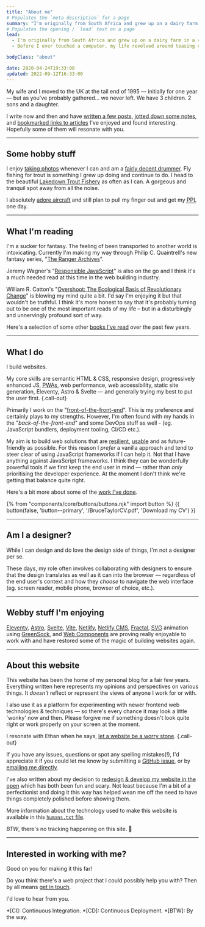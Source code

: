 ```yaml
---
title: "About me"
# Populates the `meta description` for a page
summary: "I'm originally from South Africa and grew up on a dairy farm in a very beautiful part of the country."
# Populates the opening / `lead` text on a page
lead:
  - I'm originally from South Africa and grew up on a dairy farm in a very <a href="https://youtu.be/bGQbM3QfA5w">beautiful part of the country</a>.
  - Before I ever touched a computer, my life revolved around teasing cows, off-road motorbiking, hiking and wild camping in the mountains, staring up at the stars, canoeing, fishing and sport.

bodyClass: "about"

date: 2020-04-24T19:33:00
updated: 2022-09-12T16:33:00
---
```


My wife and I moved to the UK at the tail end of 1995 &mdash; initially for one year &mdash; but as you've probably gathered&hellip; we never left. We have 3 children. 2 sons and a daughter.

I write now and then and have [written a few posts](/writing), [jotted down some notes](/notes), and [bookmarked links to articles](/bookmarks) I've enjoyed and found interesting. Hopefully some of them will resonate with you.

---

## Some hobby stuff

I enjoy [taking photos](/photos) whenever I can and am a [fairly decent drummer](/photos/2022-03-29/photo_202203292358). Fly fishing for trout is something I grew up doing and continue to do. I head to the beautiful [Lakedown Trout Fishery](https://www.lakedowntroutfishery.com/) as often as I can. A gorgeous and tranquil spot away from all the noise.

I absolutely [adore aircraft](/photos/2022-03-30/photo_202203301354) and still plan to pull my finger out and get my <abbr title="Private Pilots Licence">PPL</abbr> one day.

---

## What I'm reading

I'm a sucker for fantasy. The feeling of been transported to another world is intoxicating. Currently I'm making my way through Philip C. Quaintrell's new fantasy series, "[The Ranger Archives](https://www.philipcquaintrell.com/books)".

Jeremy Wagner's "[Responsible JavaScript](https://abookapart.com/products/responsible-javascript)" is also on the go and I think it's a much needed read at this time in the web building industry.

William R. Catton's "[Overshoot: The Ecological Basis of Revolutionary Change](https://www.goodreads.com/en/book/show/319810.Overshoot)" is blowing my mind quite a bit. I'd say I'm enjoying it but that wouldn't be truthful. I think it's more honest to say that it's probably turning out to be one of the most important reads of my life &ndash; but in a disturbingly and unnervingly profound sort of way.

Here's a selection of some other [books I've read](/reading) over the past few years.

---

## What I do

I build websites.

My core skills are semantic HTML & CSS, responsive design, progressively enhanced JS, <abbr title="Progressive Web Apps">PWAs</abbr>, web performance, web accessibility, static site generation, Eleventy, Astro & Svelte &mdash; and generally trying my best to put the user first. {.call-out}

Primarily I work on the "[front-of-the-front-end](https://bradfrost.com/blog/post/front-of-the-front-end-and-back-of-the-front-end-web-development/)". This is my preference and certainly plays to my strengths. However, I'm often found with my hands in the "*back-of-the-front-end*" and some DevOps stuff as well - (eg. JavaScript bundlers, deployment tooling, CI/CD etc.).

My aim is to build web solutions that are [resilient](https://resilientwebdesign.com/), [usable](https://trentwalton.com/2014/03/10/device-agnostic/) and as future-friendly as possible. For this reason I *prefer* a vanilla approach and tend to steer clear of using JavaScript frameworks if I can help it. Not that I have anything against JavaScript frameworks. I think they can be wonderfully powerful tools if we first keep the end user in mind &mdash; rather than *only* prioritising the developer experience. At the moment I don't think we're getting that balance quite right.

Here's a bit more about some of the [work I've done](/work).

{% from "components/core/buttons/buttons.njk" import button %}
{{ button(false, 'button--primary', '/BruceTaylorCV.pdf', 'Download my CV') }}

---

## Am I a designer?

While I can design and do love the design side of things, I'm not a designer per se.

These days, my role often involves collaborating with designers to ensure that the design translates as well as it can into the browser &mdash; regardless of the end user's context and how they *choose* to navigate the web interface (eg. screen reader, mobile phone, browser of choice, etc.).

---

## Webby stuff I'm enjoying

[Eleventy](https://www.11ty.io/), [Astro](https://astro.build/), [Svelte](https://svelte.dev/), [Vite](https://vitejs.dev/), [Netlify](https://www.netlify.com/), [Netlify CMS](https://www.netlifycms.org/), [Fractal](https://fractal.build/), [SVG](https://developer.mozilla.org/en-US/docs/Web/SVG) animation using [GreenSock](https://greensock.com/), and [Web Components](https://developer.mozilla.org/en-US/docs/Web/Web_Components) are proving really enjoyable to work with and have restored some of the magic of building websites again.

---

## About this website

This website has been the home of my personal blog for a fair few years. Everything written here represents my opinions and perspectives on various things. It *doesn't* reflect or represent the views of anyone I work for or with.

I also use it as a platform for experimenting with newer frontend web technologies & techniques &mdash; so there's every chance it may look a little 'wonky' now and then. Please forgive me if something doesn't look quite right or work properly on your screen at the moment.

I resonate with Ethan when he says, [let a website be a worry stone](https://ethanmarcotte.com/wrote/let-a-website-be-a-worry-stone/). {.call-out}

If you have any issues, questions or spot any spelling mistakes(!), I'd appreciate it if you could let me know by submitting a [GitHub issue](https://github.com/brootaylor/brootaylor-v2/issues), or by [emailing me directly](/contact).

I've also written about my decision to [redesign & develop my website in the open](/writing/2022-02-22/redesigning-in-the-open) which has both been fun and scary. Not least because I'm a bit of a perfectionist and doing it this way has helped wean me off the need to have things completely polished before showing them.

More information about the technology used to make this website is available in this [<code>humans.txt</code> file](https://brootaylor.com/humans.txt).

*BTW*, there's no tracking happening on this site. 👀

---

## Interested in working with me?

Good on you for making it this far!

Do you think there's a web project that I could possibly help you with? Then by all means [get in touch](/contact).

I'd love to hear from you.

*[CI]: Continuous Integration.
*[CD]: Continuous Deployment.
*[BTW]: By the way.
